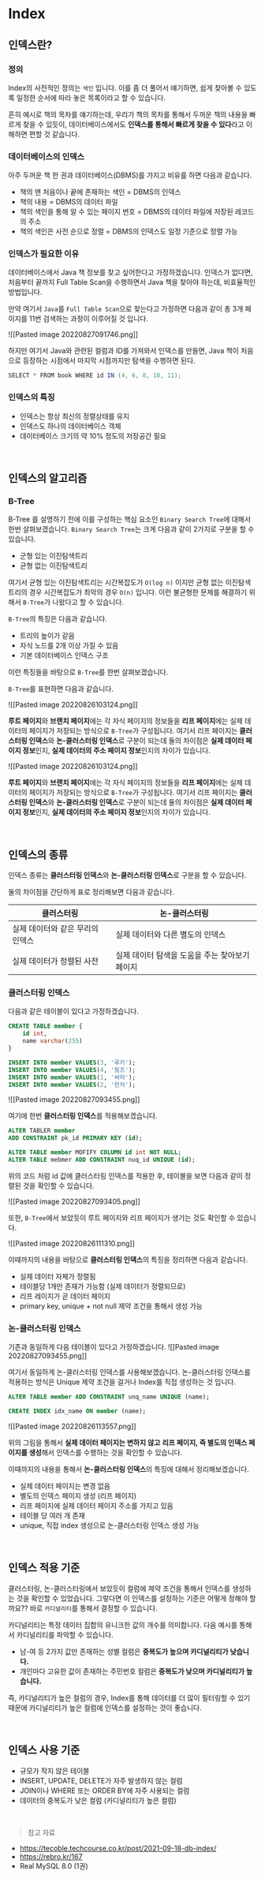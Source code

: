 # Index

## 인덱스란?

### 정의

Index의 사전적인 정의는 `색인` 입니다. 이를 좀 더 풀어서 얘기하면, 쉽게 찾아볼 수 있도록 일정한 순서에 따라 놓은 목록이라고 할 수 있습니다.

흔히 예시로 책의 목차를 얘기하는데, 우리가 책의 목차를 통해서 두꺼운 책의 내용을 빠르게 찾을 수 있듯이, 데이터베이스에서도 **인덱스를 통해서 빠르게 찾을 수 있다**라고 이해하면 편할 것 같습니다.


### 데이터베이스의 인덱스

아주 두꺼운 책 한 권과 데이터베이스(DBMS)를 가지고 비유를 하면 다음과 같습니다.

-   책의 맨 처음이나 끝에 존재하는 색인 = DBMS의 인덱스
-   책의 내용 = DBMS의 데이터 파일
-   책의 색인을 통해 알 수 있는 페이지 번호 = DBMS의 데이터 파일에 저장된 레코드의 주소
-   책의 색인은 사전 순으로 정렬 = DBMS의 인덱스도 일정 기준으로 정렬 가능


### 인덱스가 필요한 이유

데이터베이스에서 Java 책 정보를 찾고 싶어한다고 가정하겠습니다. 인덱스가 없다면, 처음부터 끝까지 Full Table Scan을 수행하면서 Java 책을 찾아야 하는데, 비효율적인 방법입니다.

만약 여기서 `Java`를 `Full Table Scan`으로 찾는다고 가정하면 다음과 같이 총 3개 페이지를 11번 검색하는 과정이 이루어질 것 입니다.

![[Pasted image 20220827091746.png]]


하지만 여기서 Java와 관련된 컬럼과 ID를 가져와서 인덱스를 만들면, Java 책이 처음으로 등장하는 시점에서 마지막 시점까지만 탐색을 수행하면 된다.

```java
SELECT * FROM book WHERE id IN (4, 6, 8, 10, 11);
```


### 인덱스의 특징

* 인덱스는 항상 최신의 정렬상태를 유지
* 인덱스도 하나의 데이터베이스 객체
* 데이터베이스 크기의 약 10% 정도의 저장공간 필요

<br>


## 인덱스의 알고리즘

### B-Tree

B-Tree 를 설명하기 전에 이를 구성하는 핵심 요소인 `Binary Search Tree`에 대해서 한번 살펴보겠습니다. `Binary Search Tree`는 크게 다음과 같이 2가지로 구분을 할 수 있습니다.

* 군형 있는 이진탐색트리
* 균형 없는 이진탐색트리

여기서 균형 있는 이진탐색트리는 시간복잡도가 `O(log n)` 이지만 균형 없는 이진탐색트리의 경우 시간복잡도가 최악의 경우 `O(n)` 입니다. 이런 불균형한 문제를 해결하기 위해서 `B-Tree`가 나왔다고 할 수 있습니다.


`B-Tree`의 특징은 다음과 같습니다.

* 트리의 높이가 같음
* 자식 노드를 2개 이상 가질 수 있음
* 기본 데이터베이스 인덱스 구조

이런 특징들을 바탕으로 `B-Tree`를 한번 살펴보겠습니다.

`B-Tree`를 표현하면 다음과 같습니다.

![[Pasted image 20220826103124.png]]

**루트 페이지**와 **브랜치 페이지**에는 각 자식 페이지의 정보들을 **리프 페이지**에는 실제 데이터의 페이지가 저장되는 방식으로 `B-Tree`가 구성됩니다. 여기서 리프 페이지는 **클러스터링 인덱스**와 **논-클러스터링 인덱스**로 구분이 되는데 둘의 차이점은 **실제 데이터 페이지 정보**인지, **실제 데이터의 주소 페이지 정보**인지의 차이가 있습니다.




![[Pasted image 20220826103124.png]]

**루트 페이지**와 **브랜치 페이지**에는 각 자식 페이지의 정보들을 **리프 페이지**에는 실제 데이터의 페이지가 저장되는 방식으로 `B-Tree`가 구성됩니다. 여기서 리프 페이지는 **클러스터링 인덱스**와 **논-클러스터링 인덱스**로 구분이 되는데 둘의 차이점은 **실제 데이터 페이지 정보**인지, **실제 데이터의 주소 페이지 정보**인지의 차이가 있습니다.


<br>

## 인덱스의 종류

인덱스 종류는 **클러스터링 인덱스**와 **논-클러스터링 인덱스**로 구분을 할 수 있습니다.


둘의 차이점을 간단하게 표로 정리해보면 다음과 같습니다.

| 클러스터링                       | 논-클러스터링                                  |
| -------------------------------- | ---------------------------------------------- |
| 실제 데이터와 같은 무리의 인덱스 | 실제 데이터와 다른 별도의 인덱스               |
| 실제 데이터가 정렬된 사전        | 실제 데이터 탐색을 도움을 주는 찾아보기 페이지 |



### 클러스터링 인덱스

다음과 같은 테이블이 있다고 가정하겠습니다.

``` sql
CREATE TABLE member {
    id int, 
    name varchar(255)
}

INSERT INTO member VALUES(3, '루키');
INSERT INTO member VALUES(4, '필즈');
INSERT INTO member VALUES(1, '써머');
INSERT INTO member VALUES(2, '헌치');
```

![[Pasted image 20220827093455.png]]

여기에 한번 **클러스터링 인덱스**를 적용해보겠습니다.

``` sql
ALTER TABLER member
ADD CONSTRAINT pk_id PRIMARY KEY (id);

ALTER TABLE member MOFIFY COLUMN id int NOT NULL;
ALTER TABLE mebmer ADD CONSTRAINT nuq_id UNIQUE (id);
```

위의 코드 처럼 id 값에 클러스터링 인덱스를 적용한 후, 테이블을 보면 다음과 같이 정렬된 것을 확인할 수 있습니다.

![[Pasted image 20220827093405.png]]

또한, `B-Tree`에서 보았듯이 루트 페이지와 리프 페이지가 생기는 것도 확인할 수 있습니다.

![[Pasted image 20220826111310.png]]

이때까지의 내용을 바탕으로 **클러스터링 인덱스**의 특징을 정리하면 다음과 같습니다.

* 실제 데이터 자체가 정렬됨
* 테이블당 1개만 존재가 가능함 (실제 데이터가 정렬되므로)
* 리프 레이지가 곧 데이터 페이지
* primary key, unique + not null 제약 조건을 통해서 생성 가능



### 논-클러스터링 인덱스

기존과 동일하게 다음 테이블이 있다고 가정하겠습니다.
![[Pasted image 20220827093455.png]]

여기서 동일하게 논-클러스터링 인덱스를 사용해보겠습니다. 논-클러스터링 인덱스를 적용하는 방식은 Unique 제약 조건을 걸거나 Index를 직접 생성하는 것 입니다.


``` sql
ALTER TABLE member ADD CONSTRAINT unq_name UNIQUE (name);

CREATE INDEX idx_name ON member (name);
```

![[Pasted image 20220826113557.png]]

위의 그림을 통해서 **실제 데이터 페이지는 변하지 않고** **리프 페이지, 즉 별도의 인덱스 페이지를 생성**해서 인덱스를 수행하는 것을 확인할 수 있습니다.


이때까지의 내용을 통해서 **논-클러스터링 인덱스**의 특징에 대해서 정리해보겠습니다.

* 실제 데이터 페이지는 변경 없음
* 별도의 인덱스 페이지 생성 (리프 페이지)
* 리프 페이지에 실제 데이터 페이지 주소를 가지고 있음
* 테이블 당 여러 개 존재
* unique, 직접 index 생성으로 논-클러스터링 인덱스 생성 가능

<br>


## 인덱스 적용 기준

클러스터링, 논-클러스터링에서 보았듯이 컬럼에 제약 조건을 통해서 인덱스를 생성하는 것을 확인할 수 있었습니다. 그렇다면 이 인덱스를 설정하는 기준은 어떻게 정해야 할까요?? 바로 `카디널리티`를 통해서 결정할 수 있습니다.


카디널리티는 특정 데이터 집합의 유니크한 값의 개수를 의미합니다. 다음 예시를 통해서 카디널리티를 파악할 수 있습니다.

-   남-여 등 2가지 값만 존재하는 성별 컬럼은 **중복도가 높으며 카디널리티가 낮습니다.**
-   개인마다 고유한 값이 존재하는 주민번호 컬럼은 **중복도가 낮으며 카디널리티가 높습니다.**


즉, 카디널리티가 높은 컬럼의 경우, Index를 통해 데이터를 더 많이 필터링할 수 있기 때문에 카디널리티가 높은 컬럼에 인덱스를 설정하는 것이 좋습니다.

<br>

## 인덱스 사용 기준

-   규모가 작지 않은 테이블
-   INSERT, UPDATE, DELETE가 자주 발생하지 않는 컬럼
-   JOIN이나 WHERE 또는 ORDER BY에 자주 사용되는 컬럼
-   데이터의 중복도가 낮은 컬럼 (카디널리티가 높은 컬럼)



<br>

> 참고 자료
* https://tecoble.techcourse.co.kr/post/2021-09-18-db-index/
* https://rebro.kr/167
* Real MySQL 8.0 (1권)
